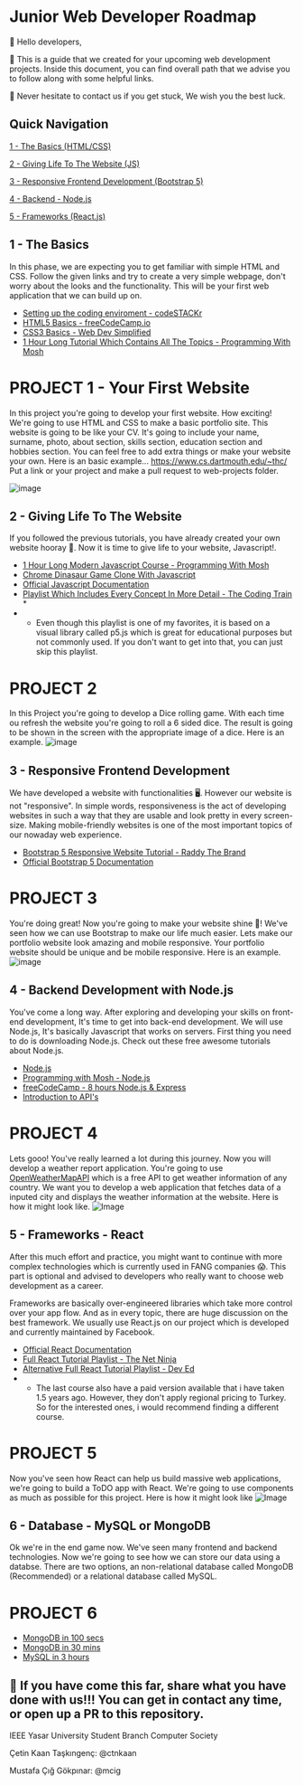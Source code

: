 # Junior Web Developer Roadmap

👋 Hello developers,

📓 This is a guide that we created for your upcoming web development projects. Inside this document, you can find overall path that we advise you to follow along with some helpful links.

📱 Never hesitate to contact us if you get stuck, We wish you the best luck.

## Quick Navigation

[1 - The Basics (HTML/CSS)](#1---The-Basics)

[2 - Giving Life To The Website (JS)](#2---Giving-Life-To-The-Website)

[3 - Responsive Frontend Development (Bootstrap 5)](#3---Responsive-Frontend-Development)

[4 - Backend - Node.js](#4---Back-end-Development-with-Node.js)

[5 - Frameworks (React.js)](#5---Frameworks---React)


## 1 - The Basics

In this phase, we are expecting you to get familiar with simple HTML and CSS. Follow the given links and try to create a very simple webpage, don't worry about the looks and the functionality. This will be your first web application that we can build up on.

- [Setting up the coding enviroment - codeSTACKr](https://youtu.be/4NfFFsQC77M)
- [HTML5 Basics - freeCodeCamp.io](https://youtu.be/PlxWf493en4)
- [CSS3 Basics - Web Dev Simplified](https://youtu.be/1PnVor36_40)
- [1 Hour Long Tutorial Which Contains All The Topics - Programming With Mosh](https://youtu.be/qz0aGYrrlhU) 

# PROJECT 1 - Your First Website

In this project you're going to develop your first website. How exciting! We're going to use HTML and CSS to make a basic portfolio site. This website is going to be like your CV. It's going to include your name, surname, photo, about section, skills section, education section and hobbies section. You can feel free to add extra things or make your website your own. Here is an basic example... https://www.cs.dartmouth.edu/~thc/ <br>
Put a link or your project and make a pull request to web-projects folder.

![image](https://user-images.githubusercontent.com/59853931/142842522-9aaa8698-2ddd-49f1-964a-1bab99c00189.png)




## 2 - Giving Life To The Website

If you followed the previous tutorials, you have already created your own website hooray 🎉. Now it is time to give life to your website, Javascript!.

- [1 Hour Long Modern Javascript Course - Programming With Mosh](https://youtu.be/NCwa_xi0Uuc)
- [Chrome Dinasaur Game Clone With Javascript](https://youtu.be/bG2BmmYr9NQ)
- [Official Javascript Documentation](https://developer.mozilla.org/en-US/docs/Web/JavaScript)
- [Playlist Which Includes Every Concept In More Detail - The Coding Train](https://www.youtube.com/watch?v=q8SHaDQdul0&list=PLRqwX-V7Uu6YgpA3Oht-7B4NBQwFVe3pr) *
- * Even though this playlist is one of my favorites, it is based on a visual library called p5.js which is great for educational purposes but not commonly used. If you don't want to get into that, you can just skip this playlist.

# PROJECT 2
In this Project you're going to develop a Dice rolling game. With each time ou refresh the website you're going to roll a 6 sided dice. The result is going to be shown in the screen with the appropriate image of a dice. Here is an example.
![image](https://user-images.githubusercontent.com/59853931/142843701-bd93aae1-b4f9-4291-b6bd-36d18d531b84.png)


## 3 - Responsive Frontend Development

We have developed a website with functionalities 🖥️. However our website is not "responsive". In simple words, responsiveness is the act of developing websites in such a way that they are usable and look pretty in every screen-size. Making mobile-friendly websites is one of the most important topics of our nowaday web experience.

- [Bootstrap 5 Responsive Website Tutorial - Raddy The Brand](https://youtu.be/eow125xV5-c)
- [Official Bootstrap 5 Documentation](https://getbootstrap.com/docs/5.0/getting-started/introduction/)

# PROJECT 3
You're doing great! Now you're going to make your website shine 🌟! We've seen how we can use Bootstrap to make our life much easier. Lets make our portfolio website look amazing and mobile responsive. Your portfolio website should be unique and be mobile responsive. Here is an example.
![image](https://ithanif.com/wp-content/uploads/2021/05/personalportfolio-free-template.jpg)

## 4 - Backend Development with Node.js

You've come a long way. After exploring and developing your skills on front-end development, It's time to get into back-end development. We will use Node.js, It's basically Javascript that works on servers. First thing you need to do is downloading Node.js. Check out these free awesome tutorials about Node.js.

- [Node.js](https://nodejs.org/en/)
- [Programming with Mosh - Node.js](https://www.youtube.com/watch?v=TlB_eWDSMt4)
- [freeCodeCamp - 8 hours Node.js & Express](https://www.youtube.com/watch?v=Oe421EPjeBE)
- [Introduction to API's](https://www.youtube.com/watch?v=GZvSYJDk-us)

# PROJECT 4
Lets gooo! You've really learned a lot during this journey. Now you will develop a weather report application. You're going to use [OpenWeatherMapAPI](https://openweathermap.org/api) which is a free API to get weather information of any country. We want you to develop a web application that fetches data of a inputed city and displays the weather information at the website. Here is how it might look like.
![Image](https://res.cloudinary.com/practicaldev/image/fetch/s--dSTsIwRh--/c_imagga_scale,f_auto,fl_progressive,h_1080,q_auto,w_1080/https://dev-to-uploads.s3.amazonaws.com/i/szfxwsiolnt9w7gdbxek.png)

## 5 - Frameworks - React

After this much effort and practice, you might want to continue with more complex technologies which is currently used in FANG companies 😱. This part is optional and advised to developers who really want to choose web development as a career.

Frameworks are basically over-engineered libraries which take more control over your app flow. And as in every topic, there are huge discussion on the best framework. We usually use React.js on our project which is developed and currently maintained by Facebook.

- [Official React Documentation](https://reactjs.org/)
- [Full React Tutorial Playlist - The Net Ninja](https://www.youtube.com/watch?v=j942wKiXFu8&list=PL4cUxeGkcC9gZD-Tvwfod2gaISzfRiP9d)
- [Alternative Full React Tutorial Playlist - Dev Ed](https://www.youtube.com/watch?v=dGcsHMXbSOA&list=PLDyQo7g0_nsVHmyZZpVJyFn5ojlboVEhE)
- * The last course also have a paid version available that i have taken 1.5 years ago. However, they don't apply regional pricing to Turkey. So for the interested ones, i would recommend finding a different course.

# PROJECT 5
Now you've seen how React can help us build massive web applications, we're going to build a ToDO app with React. We're going to use components as much as possible for this project. Here is how it might look like
![Image](https://miro.medium.com/max/873/1*hPjPhc2gYkTplzF_DH-g5Q.png)


## 6 - Database - MySQL or MongoDB
Ok we're in the end game now. We've seen many frontend and backend technologies. Now we're going to see how we can store our data using a databse. There are two options, an non-relational database called MongoDB (Recommended) or a relational database called MySQL.

# PROJECT 6

- [MongoDB in 100 secs](https://www.youtube.com/watch?v=-bt_y4Loofg)
- [MongoDB in 30 mins](https://www.youtube.com/watch?v=pWbMrx5rVBE)
- [MySQL in 3 hours](https://www.youtube.com/watch?v=7S_tz1z_5bA)

## 🎉 If you have come this far, share what you have done with us!!! You can get in contact any time, or open up a PR to this repository.

IEEE Yasar University Student Branch Computer Society

Çetin Kaan Taşkıngenç: @ctnkaan

Mustafa Çığ Gökpınar: @mcig
